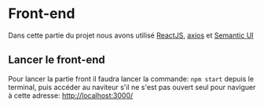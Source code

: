 # Front-end

Dans cette partie du projet nous avons utilisé [ReactJS](https://fr.reactjs.org), [axios](https://axios-http.com/docs/example) et [Semantic UI](https://semantic-ui.com)

## Lancer le front-end

Pour lancer la partie front il faudra lancer la commande: `npm start` depuis le terminal, puis accéder au naviteur s'il ne s'est pas ouvert seul pour naviguer à cette adresse: [http://localhost:3000/](http://localhost:3000/)
